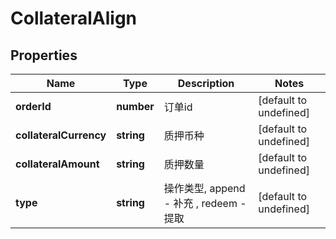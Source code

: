 # CollateralAlign

## Properties

Name | Type | Description | Notes
------------ | ------------- | ------------- | -------------
**orderId** | **number** | 订单id | [default to undefined]
**collateralCurrency** | **string** | 质押币种 | [default to undefined]
**collateralAmount** | **string** | 质押数量 | [default to undefined]
**type** | **string** | 操作类型, append - 补充 , redeem - 提取 | [default to undefined]


